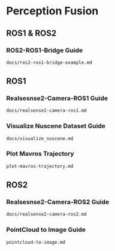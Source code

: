 # Perception Fusion

## ROS1 & ROS2

### ROS2-ROS1-Bridge Guide

```bash
docs/ros2-ros1-bridge-example.md
```

## ROS1

### Realsesnse2-Camera-ROS1 Guide

```bash
docs/realsense2-camera-ros1.md
```

### Visualize Nuscene Dataset Guide

```bash
docs/visualize_nuscene.md
```

### Plot Mavros Trajectory

```bash
plot-mavros-trajectory.md
```

## ROS2

### Realsesnse2-Camera-ROS2 Guide

```bash
docs/realsense2-camera-ros2.md
```

### PointCloud to Image Guide

```bash
pointcloud-to-image.md
```